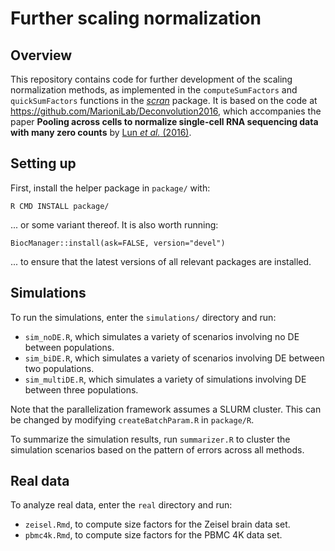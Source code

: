 # Further scaling normalization

## Overview

This repository contains code for further development of the scaling normalization methods, as implemented in the `computeSumFactors` and `quickSumFactors` functions in the [_scran_](https://bioconductor.org/packages/scran) package.
It is based on the code at https://github.com/MarioniLab/Deconvolution2016, which accompanies the paper **Pooling across cells to normalize single-cell RNA sequencing data with many zero counts** by [Lun _et al._ (2016)](https://doi.org/10.1186/s13059-016-0947-7).

## Setting up

First, install the helper package in `package/` with:

```
R CMD INSTALL package/
```

... or some variant thereof.
It is also worth running:

```
BiocManager::install(ask=FALSE, version="devel")
```

... to ensure that the latest versions of all relevant packages are installed.

## Simulations

To run the simulations, enter the `simulations/` directory and run:

- `sim_noDE.R`, which simulates a variety of scenarios involving no DE between populations. 
- `sim_biDE.R`, which simulates a variety of scenarios involving DE between two populations. 
- `sim_multiDE.R`, which simulates a variety of simulations involving DE between three populations.

Note that the parallelization framework assumes a SLURM cluster. 
This can be changed by modifying `createBatchParam.R` in `package/R`.

To summarize the simulation results, run `summarizer.R` to cluster the simulation scenarios based on the pattern of errors across all methods.

## Real data

To analyze real data, enter the `real` directory and run:

- `zeisel.Rmd`, to compute size factors for the Zeisel brain data set.
- `pbmc4k.Rmd`, to compute size factors for the PBMC 4K data set.
